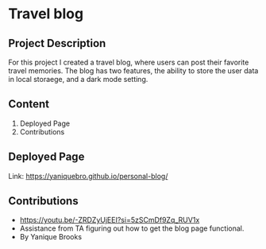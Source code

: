 # Travel blog

## Project Description
For this project I created a travel blog, where users can post their favorite travel memories. The blog has two features, the ability to store the user data in local storaege, and a dark mode setting. 

## Content
1. Deployed Page
2. Contributions

## Deployed Page
Link: https://yaniquebro.github.io/personal-blog/

## Contributions 
* https://youtu.be/-ZRDZyUjEEI?si=5zSCmDf9Zq_RUV1x
* Assistance from TA figuring out how to get the blog page functional.
* By Yanique Brooks
